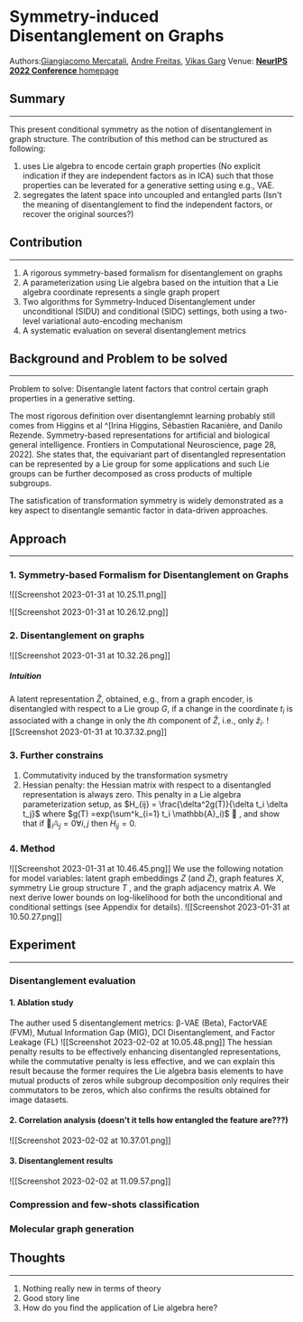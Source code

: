 # Symmetry-induced Disentanglement on Graphs

Authors:[Giangiacomo Mercatali](https://openreview.net/profile?id=~Giangiacomo_Mercatali1), [Andre Freitas](https://openreview.net/profile?id=~Andre_Freitas1), [Vikas Garg](https://openreview.net/profile?email=vikas.garg%40aalto.fi)
Venue: [**NeurIPS 2022 Conference** homepage](https://openreview.net/group?id=NeurIPS.cc/2022/Conference "Venue Homepage")

## Summary
___
This present conditional symmetry as the notion of disentanglement in graph structure. The contribution of this method can be structured as following:
1. uses Lie algebra to encode certain graph properties (No explicit indication if they are independent factors as in ICA) such that those properties can be leverated for a generative setting using e.g., VAE.
2. segregates the latent space into uncoupled and entangled parts (Isn't the meaning of disentanglement to find the independent factors, or recover the original sources?)

## Contribution
___
1. A rigorous symmetry-based formalism for disentanglement on graphs
2. A parameterization using Lie algebra based on the intuition that a Lie algebra coordinate represents a single graph propert
3. Two algorithms for Symmetry-Induced Disentanglement under unconditional (SIDU) and conditional (SIDC) settings, both using a two-level variational auto-encoding mechanism
4. A systematic evaluation on several disentanglement metrics

## Background and Problem to be solved
___
Problem to solve: Disentangle latent factors that control certain graph properties in a generative setting.

The most rigorous definition over disentanglemnt learning probably still comes from Higgins et al ^[Irina Higgins, Sébastien Racanière, and Danilo Rezende. Symmetry-based representations for artificial and biological general intelligence. Frontiers in Computational Neuroscience, page 28, 2022]. She states that, the equivariant part of disentangled representation can be represented by a Lie group for some applications and such Lie groups can be further decomposed as cross products of multiple subgroups.

The satisfication of transformation symmetry is widely demonstrated as a key  aspect to disentangle semantic factor in data-driven approaches.

## Approach
___
### 1. Symmetry-based Formalism for Disentanglement on Graphs
![[Screenshot 2023-01-31 at 10.25.11.png]]

![[Screenshot 2023-01-31 at 10.26.12.png]]

### 2. Disentanglement on graphs
![[Screenshot 2023-01-31 at 10.32.26.png]]
##### Intuition
A latent representation $\hat{Z}$, obtained, e.g., from a graph encoder, is disentangled with respect to a Lie group $G$, if a change in the coordinate $t_i$ is associated with a change in only the $i$th component of $\hat{Z}$, i.e., only $\hat{z}_i$.
![[Screenshot 2023-01-31 at 10.37.32.png]]

### 3. Further constrains
1. Commutativity induced by the transformation sysmetry
2. Hessian penalty: the Hessian matrix with respect to a disentangled representation is always zero. This penalty in a Lie algebra parameterization setup, as $H_{ij} = \frac{\delta^2g(T)}{\delta t_i \delta t_j}$ where $g(T) =exp(\sum^k_{i=1} t_i \mathbb{A}_i)$  , and show that if $\mathbb{A}_i\mathbb{A}_j = 0 \forall i, j$ then $H_{ij} = 0$.

### 4. Method
![[Screenshot 2023-01-31 at 10.46.45.png]]
We use the following notation for model variables: latent graph embeddings $Z$ (and $\hat{Z}$), graph features $X$, symmetry Lie group structure $T$ , and the graph adjacency matrix $A$. We next derive lower bounds on log-likelihood for both the unconditional and conditional settings (see Appendix for details).
![[Screenshot 2023-01-31 at 10.50.27.png]]
## Experiment
___
### Disentanglement evaluation
#### 1. Ablation study
The auther used 5 disentanglement metrics: β-VAE (Beta), FactorVAE (FVM), Mutual Information Gap (MIG), DCI Disentanglement, and Factor Leakage (FL)
![[Screenshot 2023-02-02 at 10.05.48.png]]
The hessian penalty results to be effectively enhancing disentangled representations, while the commutative penalty is less effective, and we can explain this result because the former requires the Lie algebra basis elements to have mutual products of zeros while subgroup decomposition only requires their commutators to be zeros, which also confirms the results obtained for image datasets.
#### 2. Correlation analysis (doesn't it tells how entangled the feature are???)
![[Screenshot 2023-02-02 at 10.37.01.png]]
#### 3. Disentanglement results
![[Screenshot 2023-02-02 at 11.09.57.png]]
### Compression and few-shots classification
### Molecular graph generation
## Thoughts
___
1. Nothing really new in terms of theory
2. Good story line
3. How do you find the application of Lie algebra here?
